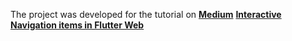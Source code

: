 The project was developed for the tutorial on **[Medium](https://medium.com/@dariadobszai)** **[Interactive Navigation items in Flutter Web](https://dariadobszai.medium.com/interactive-navigation-items-in-flutter-web-7fccc5975779)**
